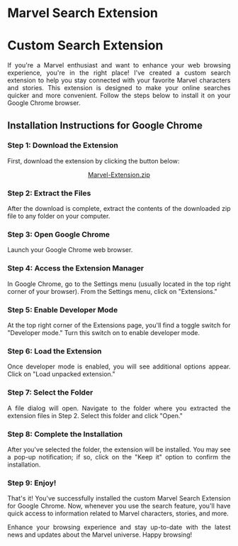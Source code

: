 # Marvel Search Extension

<div align="justify" markdown="1">

# Custom Search Extension

If you're a Marvel enthusiast and want to enhance your web browsing experience, you're in the right place! I've created a custom search extension to help you stay connected with your favorite Marvel characters and stories. This extension is designed to make your online searches quicker and more convenient. Follow the steps below to install it on your Google Chrome browser.

## Installation Instructions for Google Chrome

### Step 1: Download the Extension

First, download the extension by clicking the button below:

<div align="center" markdown="1">
  
[Marvel-Extension.zip]([https://github.com/AshiMahajan/Marvel-Search-Extension/files/12705731/Search.zip](https://github.com/AshiMahajan/Marvel-Search-ext/files/12788749/Marvel-ext.zip))

</div>

### Step 2: Extract the Files

After the download is complete, extract the contents of the downloaded zip file to any folder on your computer.

### Step 3: Open Google Chrome

Launch your Google Chrome web browser.

### Step 4: Access the Extension Manager

In Google Chrome, go to the Settings menu (usually located in the top right corner of your browser). From the Settings menu, click on "Extensions."

### Step 5: Enable Developer Mode

At the top right corner of the Extensions page, you'll find a toggle switch for "Developer mode." Turn this switch on to enable developer mode.

### Step 6: Load the Extension

Once developer mode is enabled, you will see additional options appear. Click on "Load unpacked extension."

### Step 7: Select the Folder

A file dialog will open. Navigate to the folder where you extracted the extension files in Step 2. Select this folder and click "Open."

### Step 8: Complete the Installation

After you've selected the folder, the extension will be installed. You may see a pop-up notification; if so, click on the "Keep it" option to confirm the installation.

### Step 9: Enjoy!

That's it! You've successfully installed the custom Marvel Search Extension for Google Chrome. Now, whenever you use the search feature, you'll have quick access to information related to Marvel characters, stories, and more.

Enhance your browsing experience and stay up-to-date with the latest news and updates about the Marvel universe. Happy browsing!

</div>
